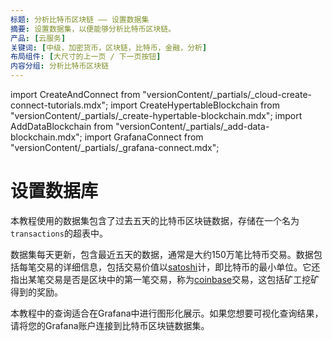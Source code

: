 ```yaml
---
标题: 分析比特币区块链 —— 设置数据集
摘要: 设置数据集，以便能够分析比特币区块链。
产品: [云服务]
关键词: [中级，加密货币，区块链，比特币，金融，分析]
布局组件: [大尺寸的上一页 / 下一页按钮]
内容分组: 分析比特币区块链
---
```


import CreateAndConnect from "versionContent/_partials/_cloud-create-connect-tutorials.mdx";
import CreateHypertableBlockchain from "versionContent/_partials/_create-hypertable-blockchain.mdx";
import AddDataBlockchain from "versionContent/_partials/_add-data-blockchain.mdx";
import GrafanaConnect from "versionContent/_partials/_grafana-connect.mdx";

# 设置数据库

本教程使用的数据集包含了过去五天的比特币区块链数据，存储在一个名为`transactions`的超表中。

<Collapsible heading="创建Timescale服务并连接到您的服务" defaultExpanded={false}>

<CreateAndConnect/>

</Collapsible>

<Collapsible heading="数据集" defaultExpanded={false}>

数据集每天更新，包含最近五天的数据，通常是大约150万笔比特币交易。数据包括每笔交易的详细信息，包括交易价值以[satoshi][satoshi-def]计，即比特币的最小单位。它还指出某笔交易是否是区块中的第一笔交易，称为[coinbase][coinbase-def]交易，这包括矿工挖矿得到的奖励。

<CreateHypertableBlockchain />

<AddDataBlockchain />

</Collapsible>

<Collapsible heading="连接到Grafana" defaultExpanded={false}>

本教程中的查询适合在Grafana中进行图形化展示。如果您想要可视化查询结果，请将您的Grafana账户连接到比特币区块链数据集。

<GrafanaConnect />

</Collapsible>

[satoshi-def]: https://www.pcmag.com/encyclopedia/term/satoshi 
[coinbase-def]: https://www.pcmag.com/encyclopedia/term/coinbase-transaction

